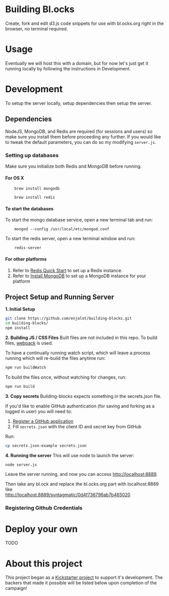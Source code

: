 # Building Bl.ocks
Create, fork and edit d3.js code snippets for use with bl.ocks.org right in the browser, no terminal required.

# Usage
Eventually we will host this with a domain, but for now let's just get it running locally by following the instructions in Development.

# Development
To setup the server locally, setup dependencies then setup the server.

## Dependencies
NodeJS, MongoDB, and Redis are required (for sessions and users) so make sure you install them before proceeding any further. If you would like to tweak the default parameters, you can do so my modifying `server.js`. 

### Setting up databases
Make sure you initialize both Redis and MongoDB before running. 

#### For OS X

		brew install mongodb

		brew install redis


#### To start the databases

To start the mongo database service, open a new terminal tab and run:

		mongod --config /usr/local/etc/mongod.conf

To start the redis server, open a new terminal window and run:

		redis-server

#### For other platforms

1. Refer to [Redis Quick Start](http://redis.io/topics/quickstart) to set up a Redis instance.
2. Refer to [Install MongoDB](http://docs.mongodb.org/manual/installation/) to set up a MongoDB instance for your platform

## Project Setup and Running Server
**1. Initial Setup**
```bash
git clone https://github.com/enjalot/building-blocks.git
cd building-blocks/
npm install
```

**2. Building JS / CSS Files**
Built files are not included in this repo. To build files, [webpack](http://webpack.github.io/) is used. 

To have a continually running watch script, which will leave a process running which will re-build the files anytime run:
```bash
npm run buildWatch
```

To build the files once, without watching for changes, run:
```bash
npm run build
```

**3. Copy secrets**
Building-blocks expects something in the secrets.json file.

If you'd like to enable GitHub authentication (for saving and forking as a logged in user) you will need to: 

1. [Register a GitHub application](https://github.com/settings/developers)  
2. Fill `secrets.json` with the client ID and secret key from GitHub  


Run: 
```bash
cp secrets.json-example secrets.json
```

**4. Running the server**
This will use node to launch the server:
```bash
node server.js
```

Leave the server running, and now you can access [http://localhost:8889](http://localhost:8889).

Then take any bl.ock and replace the bl.ocks.org part with localhost:8889 like  
[http://localhost:8889/syntagmatic/0d4f736796ab7b465020](http://localhost:8889/syntagmatic/0d4f736796ab7b465020)  


### Registering Github Credentials

# Deploy your own
TODO

# About this project
This project began as a [Kickstarter project](https://www.kickstarter.com/projects/1058500513/building-blocks-0) to support it's development. The backers that made it possible will be listed below upon completion of the campaign!
